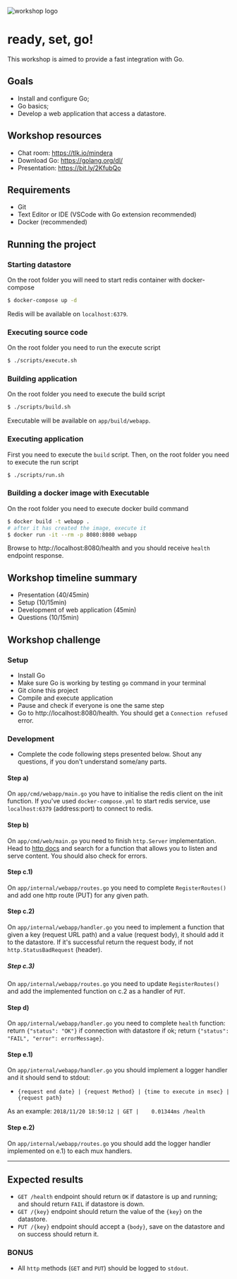 ![workshop logo](https://scontent.fopo2-1.fna.fbcdn.net/v/t1.0-9/46185393_10155995013962358_3040697147461730304_o.jpg?_nc_cat=103&_nc_ht=scontent.fopo2-1.fna&oh=28ec97a0d2ef8fd6a5d0d393d41dd5f9&oe=5C7F40C0)
# ready, set, go!
This workshop is aimed to provide a fast integration with Go.

## Goals
- Install and configure Go;
- Go basics;
- Develop a web application that access a datastore.

## Workshop resources
* Chat room: https://tlk.io/mindera
* Download Go: https://golang.org/dl/
* Presentation: https://bit.ly/2KfubQo

## Requirements
* Git
* Text Editor or IDE (VSCode with Go extension recommended)
* Docker (recommended)

## Running the project
### Starting datastore
On the root folder you will need to start redis container with docker-compose
```bash
$ docker-compose up -d
```
Redis will be available on `localhost:6379`.

### Executing source code
On the root folder you need to run the execute script
```bash
$ ./scripts/execute.sh
```

### Building application
On the root folder you need to execute the build script
```bash
$ ./scripts/build.sh
```
Executable will be available on `app/build/webapp`.

### Executing application
First you need to execute the `build` script. Then, on the root folder you need to execute the run script
```bash
$ ./scripts/run.sh
```

### Building a docker image with Executable
On the root folder you need to execute docker build command
```bash
$ docker build -t webapp .
# after it has created the image, execute it
$ docker run -it --rm -p 8080:8080 webapp
```
Browse to http://localhost:8080/health and you should receive `health` endpoint response.

## Workshop timeline summary
* Presentation (40/45min)
* Setup (10/15min)
* Development of web application (45min)
* Questions (10/15min)

## Workshop challenge
### Setup
* Install Go
* Make sure Go is working by testing `go` command in your terminal
* Git clone this project
* Compile and execute application
* Pause and check if everyone is one the same step
* Go to http://localhost:8080/health. You should get a `Connection refused` error.

### Development
* Complete the code following steps presented below. Shout any questions, if you don't understand some/any parts.

#### Step a)
On `app/cmd/webapp/main.go` you have to initialise the redis client on the init function. If you've used `docker-compose.yml` to start redis service, use `localhost:6379` (address:port) to connect to redis.
#### Step b)
On `app/cmd/web/main.go` you need to finish `http.Server` implementation. Head to [http docs](https://golang.org/pkg/net/http/) and search for a function that allows you to listen and serve content. You should also check for errors.
#### Step c.1)
On `app/internal/webapp/routes.go` you need to complete `RegisterRoutes()` and add one http route (PUT) for any given path.
#### Step c.2)
On `app/internal/webapp/handler.go` you need to implement a function that given a key (request URL path) and a value (request body), it should add it to the datastore. If it's successful return the request body, if not `http.StatusBadRequest` (header).
##### Step c.3)
On `app/internal/webapp/routes.go` you need to update `RegisterRoutes()` and add the implemented function on c.2 as a handler of `PUT`.
#### Step d)
On `app/internal/webapp/handler.go` you need to complete `health` function: return `{"status": "OK"}` if connection with datastore if ok; return `{"status": "FAIL", "error": errorMessage}`.
#### Step e.1)
On `app/internal/webapp/handler.go` you should implement a logger handler and it should send to stdout:
- `{request end date} | {request Method} | {time to execute in msec} | {request path}`

As an example:
`2018/11/20 18:50:12 | GET |    0.01344ms /health`
#### Step e.2)
On `app/internal/webapp/routes.go` you should add the logger handler implemented on e.1) to each mux handlers.

---
## Expected results
* `GET /health` endpoint should return `OK` if datastore is up and running; and should return `FAIL` if datastore is down.
* `GET /{key}` endpoint should return the value of the `{key}` on the datastore.
* `PUT /{key}` endpoint should accept a `{body}`, save on the datastore and on success should return it.
### BONUS
* All `http` methods (`GET` and `PUT`) should be logged to `stdout`.
